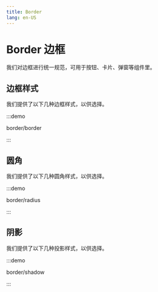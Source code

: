 ```yaml
---
title: Border
lang: en-US
---
```


# Border 边框

我们对边框进行统一规范，可用于按钮、卡片、弹窗等组件里。

## 边框样式

我们提供了以下几种边框样式，以供选择。

:::demo

border/border

:::

## 圆角

我们提供了以下几种圆角样式，以供选择。

:::demo

border/radius

:::

## 阴影

我们提供了以下几种投影样式，以供选择。

:::demo

border/shadow

:::
